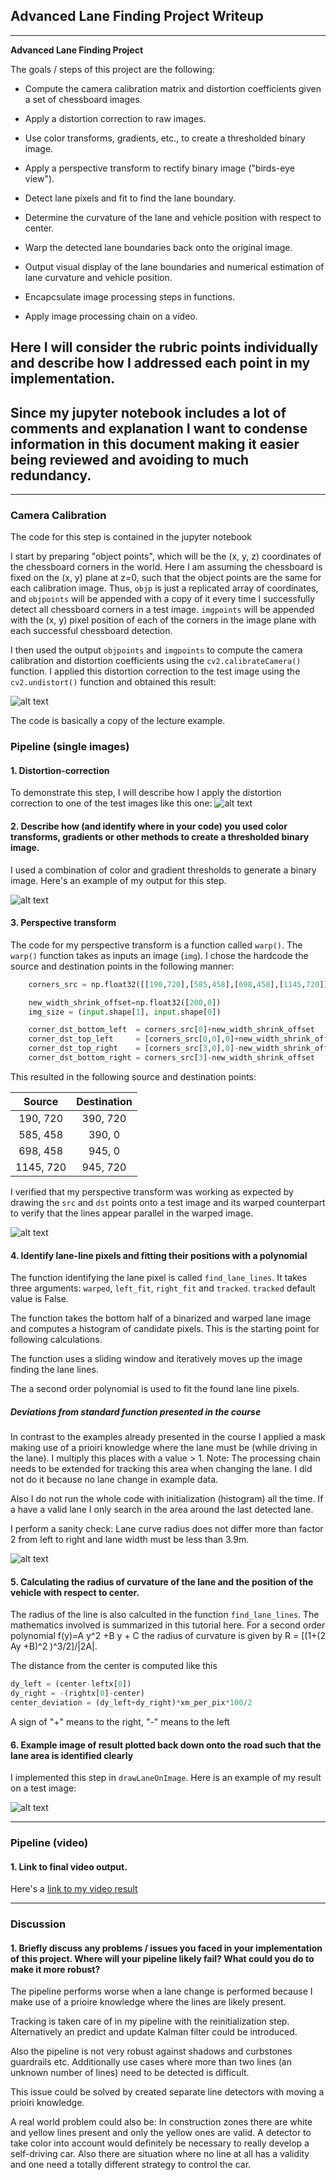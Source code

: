 ## Advanced Lane Finding Project Writeup


---

**Advanced Lane Finding Project**

The goals / steps of this project are the following:

* Compute the camera calibration matrix and distortion coefficients given a set of chessboard images.
* Apply a distortion correction to raw images.
* Use color transforms, gradients, etc., to create a thresholded binary image.
* Apply a perspective transform to rectify binary image ("birds-eye view").
* Detect lane pixels and fit to find the lane boundary.
* Determine the curvature of the lane and vehicle position with respect to center.
* Warp the detected lane boundaries back onto the original image.
* Output visual display of the lane boundaries and numerical estimation of lane curvature and vehicle position.

  

* Encapcsulate image processing steps in functions.
* Apply image processing chain on a video.

[//]: # (Image References)

[image1]: ./output_images/undistorted_chessboard.png "Undistorted"
[image2]: ./output_images/undistorted_sample.png "Road Transformed"
[image3]: ./output_images/binary_threshold.png "Binary Example"
[image4]: ./output_images/warped.png "Warp Example"
[image5]: ./output_images/line_pixels_and_fit.png "Fit Visual"
[image6]: ./output_images/result_layered_lane_boundaries.png "Output"
[video1]: ./project_video.mp4 "Video"


## Here I will consider the rubric points individually and describe how I addressed each point in my implementation. 

## Since my jupyter notebook includes a lot of comments and explanation I want to condense information in this document making it easier being reviewed and avoiding to much redundancy.

---


### Camera Calibration

The code for this step is contained in the jupyter notebook 

I start by preparing "object points", which will be the (x, y, z) coordinates of the chessboard corners in the world. Here I am assuming the chessboard is fixed on the (x, y) plane at z=0, such that the object points are the same for each calibration image.  Thus, `objp` is just a replicated array of coordinates, and `objpoints` will be appended with a copy of it every time I successfully detect all chessboard corners in a test image.  `imgpoints` will be appended with the (x, y) pixel position of each of the corners in the image plane with each successful chessboard detection.  

I then used the output `objpoints` and `imgpoints` to compute the camera calibration and distortion coefficients using the `cv2.calibrateCamera()` function.  I applied this distortion correction to the test image using the `cv2.undistort()` function and obtained this result: 

![alt text][image1]

The code is basically a copy of the lecture example.

### Pipeline (single images)

#### 1. Distortion-correction

To demonstrate this step, I will describe how I apply the distortion correction to one of the test images like this one:
![alt text][image2]

#### 2. Describe how (and identify where in your code) you used color transforms, gradients or other methods to create a thresholded binary image. 

I used a combination of color and gradient thresholds to generate a binary image. Here's an example of my output for this step. 

![alt text][image3]

#### 3. Perspective transform 

The code for my perspective transform is a function called `warp()`. The `warp()` function takes as inputs an image (`img`). I chose the hardcode the source and destination points in the following manner:

```python
    corners_src = np.float32([[190,720],[585,458],[698,458],[1145,720]])

    new_width_shrink_offset=np.float32([200,0])
    img_size = (input.shape[1], input.shape[0])

    corner_dst_bottom_left  = corners_src[0]+new_width_shrink_offset
    corner_dst_top_left     = [corners_src[0,0],0]+new_width_shrink_offset
    corner_dst_top_right    = [corners_src[3,0],0]-new_width_shrink_offset
    corner_dst_bottom_right = corners_src[3]-new_width_shrink_offset
```

This resulted in the following source and destination points:

| Source        | Destination   | 
|:-------------:|:-------------:| 
| 190, 720      | 390, 720      | 
| 585, 458      | 390, 0        |
| 698, 458      | 945, 0        |
| 1145, 720     | 945, 720      |

I verified that my perspective transform was working as expected by drawing the `src` and `dst` points onto a test image and its warped counterpart to verify that the lines appear parallel in the warped image.

![alt text][image4]

#### 4. Identify lane-line pixels and fitting their positions with a polynomial

The function identifying the lane pixel is called `find_lane_lines`. It takes three arguments: `warped`, `left_fit`, `right_fit` and `tracked`. `tracked` default value is False.

The function takes the bottom half of a binarized and warped lane image and computes a histogram of candidate pixels. This is the starting point for following calculations.

The function uses a sliding window and iteratively moves up the image finding the lane lines.

The a second order polynomial is used to fit the found lane line pixels.

#####  Deviations from standard function presented in the course

In contrast to the examples already presented in the course I applied a mask making use of a prioiri knowledge where the lane must be (while driving in the lane). I multiply this places with a value > 1. Note: The processing chain needs to be extended  for tracking this area when changing the lane. I did not do it because no lane change in example data.

Also I do not run the whole code with initialization (histogram) all the time. If a have a valid lane I only search in the area around the last detected lane.

I perform a sanity check: Lane curve radius does not differ more than factor 2 from left to right and lane width must be less than 3.9m.

![alt text][image5]

#### 5. Calculating the radius of curvature of the lane and the position of the vehicle with respect to center.

The radius of the line is also calculted in the function `find_lane_lines`. The mathematics involved is summarized in this tutorial here.
For a second order polynomial f(y)=A y^2 +B y + C the radius of curvature is given by R = [(1+(2 Ay +B)^2 )^3/2]/|2A|.

The distance from the center is computed like this

```python
dy_left = (center-leftx[0])
dy_right = -(rightx[0]-center)
center_deviation = (dy_left+dy_right)*xm_per_pix*100/2

```

A sign of "+" means to the right, "-" means to the left

#### 6. Example image of result plotted back down onto the road such that the lane area is identified clearly

I implemented this step in `drawLaneOnImage`. Here is an example of my result on a test image:

![alt text][image6]

---

### Pipeline (video)

#### 1. Link to final video output.

Here's a [link to my video result](./project_video.mp4)

---

### Discussion

#### 1. Briefly discuss any problems / issues you faced in your implementation of this project.  Where will your pipeline likely fail?  What could you do to make it more robust?

The pipeline performs worse when a lane change is performed because I make use of a prioire knowledge where the lines are likely present. 

Tracking is taken care of in my pipeline with the reinitialization step. Alternatively an predict and update Kalman filter could be introduced.

Also the pipeline is not very robust against shadows and curbstones guardrails etc. Additionally use cases where more than two lines (an unknown number of lines) need to be detected is difficult.

This issue could be solved by created separate line detectors with moving a prioiri knowledge.

A real world problem could also be: In construction zones there are white and yellow lines present and only the yellow ones are valid. A detector to take color into account would definitely be necessary to really develop a self-driving car. Also there are situation where no line at all has a validity and one need  a totally different strategy to control the car.
